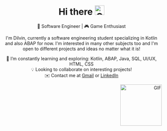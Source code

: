 <h1 align="center">
  Hi there
  <img src="https://github.com/dilvinagachanli/dilvinagachanli/assets/76446784/c8cdf645-8fd1-46e5-ae71-70928561d4cb" alt="GIF" width="30">
</h1>

<p align="center">
  🚀 Software Engineer | 🎮 Game Enthusiast
</p>

<p align="center">
  I'm Dilvin, currently a software engineering student specializing in Kotlin and also ABAP for now. I'm interested in many other subjects too and I'm open to different projects and ideas no matter what it is!
</p>




<p align="center">
  🌱 I’m constantly learning and exploring: Kotlin, ABAP, Java, SQL, UI/UX, HTML, CSS
  <br>
  💡 Looking to collaborate on interesting projects!
  <br>
  ✉️ Contact me at <a href="mailto:dilvinagachanli@gmail.com">Gmail</a> or <a href="https://www.linkedin.com/in/dilvin-ağaçhanlı-61b6021bb">LinkedIn</a>
</p>


<p align="right">
      <img src="https://github.com/dilvinagachanli/dilvinagachanli/assets/76446784/86cd5af1-4605-4614-9d3e-dcdb7d58de4f" alt="GIF" width="130">
</p>
